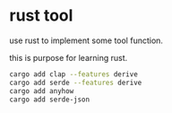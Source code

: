 # rust tool

use rust to implement some tool function.

this is purpose for learning rust.

```bash
cargo add clap --features derive 
cargo add serde --features derive 
cargo add anyhow
cargo add serde-json 
```
